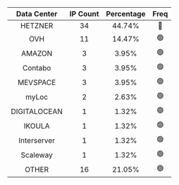 | Data Center | IP Count | Percentage | Freq |
|:------------:|:--------:|:-----------:|:-----:|
| HETZNER | 34 | 44.74% | 🔴 |
| OVH | 11 | 14.47% | 🟢 |
| AMAZON | 3 | 3.95% | 🟢 |
| Contabo | 3 | 3.95% | 🟢 |
| MEVSPACE | 3 | 3.95% | 🟢 |
| myLoc | 2 | 2.63% | 🟢 |
| DIGITALOCEAN | 1 | 1.32% | 🟢 |
| IKOULA | 1 | 1.32% | 🟢 |
| Interserver | 1 | 1.32% | 🟢 |
| Scaleway | 1 | 1.32% | 🟢 |
| OTHER | 16 | 21.05% | 🟢 |